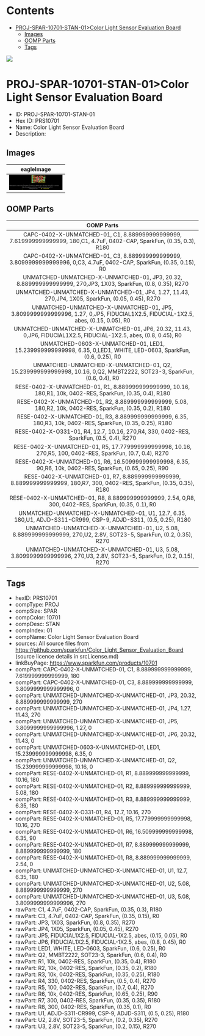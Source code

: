 



Contents
========

* [PROJ-SPAR-10701-STAN-01>Color Light Sensor Evaluation Board](#proj-spar-10701-stan-01color-light-sensor-evaluation-board)
	* [Images](#images)
	* [OOMP Parts](#oomp-parts)
	* [Tags](#tags)
  
![][im]
# PROJ-SPAR-10701-STAN-01>Color Light Sensor Evaluation Board

- ID: PROJ-SPAR-10701-STAN-01
- Hex ID: PRS10701
- Name: Color Light Sensor Evaluation Board
- Description: 

## Images
  
  

|eagleImage|
| :---: |
|[![eagleImage](eagleImage_140.png)](eagleImage_600.png)|

## OOMP Parts
  

|OOMP Parts|
| :---: |
|CAPC-0402-X-UNMATCHED-01, C1, 8.889999999999999, 7.619999999999999, 180,C1, 4.7uF, 0402-CAP, SparkFun, (0.35, 0.3), R180|
|CAPC-0402-X-UNMATCHED-01, C3, 8.889999999999999, 3.8099999999999996, 0,C3, 4.7uF, 0402-CAP, SparkFun, (0.35, 0.15), R0|
|UNMATCHED-UNMATCHED-X-UNMATCHED-01, JP3, 20.32, 8.889999999999999, 270,JP3, 1X03, SparkFun, (0.8, 0.35), R270|
|UNMATCHED-UNMATCHED-X-UNMATCHED-01, JP4, 1.27, 11.43, 270,JP4, 1X05, SparkFun, (0.05, 0.45), R270|
|UNMATCHED-UNMATCHED-X-UNMATCHED-01, JP5, 3.8099999999999996, 1.27, 0,JP5, FIDUCIAL1X2.5, FIDUCIAL-1X2.5, abes, (0.15, 0.05), R0|
|UNMATCHED-UNMATCHED-X-UNMATCHED-01, JP6, 20.32, 11.43, 0,JP6, FIDUCIAL1X2.5, FIDUCIAL-1X2.5, abes, (0.8, 0.45), R0|
|UNMATCHED-0603-X-UNMATCHED-01, LED1, 15.239999999999998, 6.35, 0,LED1, WHITE, LED-0603, SparkFun, (0.6, 0.25), R0|
|UNMATCHED-UNMATCHED-X-UNMATCHED-01, Q2, 15.239999999999998, 10.16, 0,Q2, MMBT2222, SOT23-3, SparkFun, (0.6, 0.4), R0|
|RESE-0402-X-UNMATCHED-01, R1, 8.889999999999999, 10.16, 180,R1, 10k, 0402-RES, SparkFun, (0.35, 0.4), R180|
|RESE-0402-X-UNMATCHED-01, R2, 8.889999999999999, 5.08, 180,R2, 10k, 0402-RES, SparkFun, (0.35, 0.2), R180|
|RESE-0402-X-UNMATCHED-01, R3, 8.889999999999999, 6.35, 180,R3, 10k, 0402-RES, SparkFun, (0.35, 0.25), R180|
|RESE-0402-X-O331-01, R4, 12.7, 10.16, 270,R4, 330, 0402-RES, SparkFun, (0.5, 0.4), R270|
|RESE-0402-X-UNMATCHED-01, R5, 17.779999999999998, 10.16, 270,R5, 100, 0402-RES, SparkFun, (0.7, 0.4), R270|
|RESE-0402-X-UNMATCHED-01, R6, 16.509999999999998, 6.35, 90,R6, 10k, 0402-RES, SparkFun, (0.65, 0.25), R90|
|RESE-0402-X-UNMATCHED-01, R7, 8.889999999999999, 8.889999999999999, 180,R7, 300, 0402-RES, SparkFun, (0.35, 0.35), R180|
|RESE-0402-X-UNMATCHED-01, R8, 8.889999999999999, 2.54, 0,R8, 300, 0402-RES, SparkFun, (0.35, 0.1), R0|
|UNMATCHED-UNMATCHED-X-UNMATCHED-01, U1, 12.7, 6.35, 180,U1, ADJD-S311-CR999, CSP-9, ADJD-S311, (0.5, 0.25), R180|
|UNMATCHED-UNMATCHED-X-UNMATCHED-01, U2, 5.08, 8.889999999999999, 270,U2, 2.8V, SOT23-5, SparkFun, (0.2, 0.35), R270|
|UNMATCHED-UNMATCHED-X-UNMATCHED-01, U3, 5.08, 3.8099999999999996, 270,U3, 2.8V, SOT23-5, SparkFun, (0.2, 0.15), R270|

## Tags

- hexID: PRS10701
- oompType: PROJ
- oompSize: SPAR
- oompColor: 10701
- oompDesc: STAN
- oompIndex: 01
- oompName: Color Light Sensor Evaluation Board
- sources: All source files from https://github.com/sparkfun/Color_Light_Sensor_Evaluation_Board (source licence details in srcLicense.md)
- linkBuyPage: https://www.sparkfun.com/products/10701
- oompPart: CAPC-0402-X-UNMATCHED-01, C1, 8.889999999999999, 7.619999999999999, 180
- oompPart: CAPC-0402-X-UNMATCHED-01, C3, 8.889999999999999, 3.8099999999999996, 0
- oompPart: UNMATCHED-UNMATCHED-X-UNMATCHED-01, JP3, 20.32, 8.889999999999999, 270
- oompPart: UNMATCHED-UNMATCHED-X-UNMATCHED-01, JP4, 1.27, 11.43, 270
- oompPart: UNMATCHED-UNMATCHED-X-UNMATCHED-01, JP5, 3.8099999999999996, 1.27, 0
- oompPart: UNMATCHED-UNMATCHED-X-UNMATCHED-01, JP6, 20.32, 11.43, 0
- oompPart: UNMATCHED-0603-X-UNMATCHED-01, LED1, 15.239999999999998, 6.35, 0
- oompPart: UNMATCHED-UNMATCHED-X-UNMATCHED-01, Q2, 15.239999999999998, 10.16, 0
- oompPart: RESE-0402-X-UNMATCHED-01, R1, 8.889999999999999, 10.16, 180
- oompPart: RESE-0402-X-UNMATCHED-01, R2, 8.889999999999999, 5.08, 180
- oompPart: RESE-0402-X-UNMATCHED-01, R3, 8.889999999999999, 6.35, 180
- oompPart: RESE-0402-X-O331-01, R4, 12.7, 10.16, 270
- oompPart: RESE-0402-X-UNMATCHED-01, R5, 17.779999999999998, 10.16, 270
- oompPart: RESE-0402-X-UNMATCHED-01, R6, 16.509999999999998, 6.35, 90
- oompPart: RESE-0402-X-UNMATCHED-01, R7, 8.889999999999999, 8.889999999999999, 180
- oompPart: RESE-0402-X-UNMATCHED-01, R8, 8.889999999999999, 2.54, 0
- oompPart: UNMATCHED-UNMATCHED-X-UNMATCHED-01, U1, 12.7, 6.35, 180
- oompPart: UNMATCHED-UNMATCHED-X-UNMATCHED-01, U2, 5.08, 8.889999999999999, 270
- oompPart: UNMATCHED-UNMATCHED-X-UNMATCHED-01, U3, 5.08, 3.8099999999999996, 270
- rawPart: C1, 4.7uF, 0402-CAP, SparkFun, (0.35, 0.3), R180
- rawPart: C3, 4.7uF, 0402-CAP, SparkFun, (0.35, 0.15), R0
- rawPart: JP3, 1X03, SparkFun, (0.8, 0.35), R270
- rawPart: JP4, 1X05, SparkFun, (0.05, 0.45), R270
- rawPart: JP5, FIDUCIAL1X2.5, FIDUCIAL-1X2.5, abes, (0.15, 0.05), R0
- rawPart: JP6, FIDUCIAL1X2.5, FIDUCIAL-1X2.5, abes, (0.8, 0.45), R0
- rawPart: LED1, WHITE, LED-0603, SparkFun, (0.6, 0.25), R0
- rawPart: Q2, MMBT2222, SOT23-3, SparkFun, (0.6, 0.4), R0
- rawPart: R1, 10k, 0402-RES, SparkFun, (0.35, 0.4), R180
- rawPart: R2, 10k, 0402-RES, SparkFun, (0.35, 0.2), R180
- rawPart: R3, 10k, 0402-RES, SparkFun, (0.35, 0.25), R180
- rawPart: R4, 330, 0402-RES, SparkFun, (0.5, 0.4), R270
- rawPart: R5, 100, 0402-RES, SparkFun, (0.7, 0.4), R270
- rawPart: R6, 10k, 0402-RES, SparkFun, (0.65, 0.25), R90
- rawPart: R7, 300, 0402-RES, SparkFun, (0.35, 0.35), R180
- rawPart: R8, 300, 0402-RES, SparkFun, (0.35, 0.1), R0
- rawPart: U1, ADJD-S311-CR999, CSP-9, ADJD-S311, (0.5, 0.25), R180
- rawPart: U2, 2.8V, SOT23-5, SparkFun, (0.2, 0.35), R270
- rawPart: U3, 2.8V, SOT23-5, SparkFun, (0.2, 0.15), R270



[im]: eagleImage_450.png
